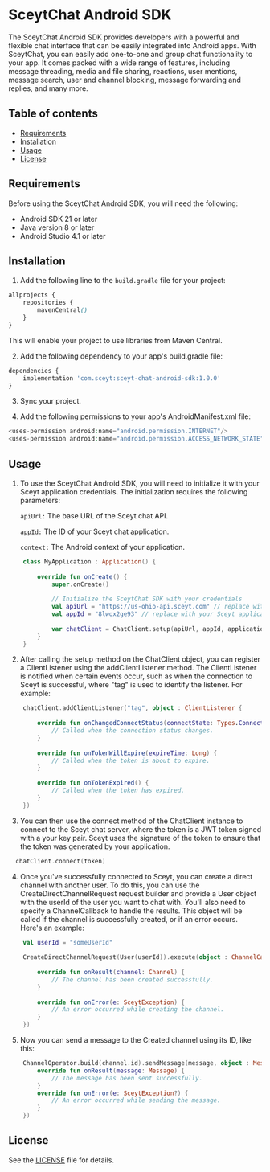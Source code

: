 # SceytChat Android SDK

The SceytChat Android SDK provides developers with a powerful and flexible chat interface that can be easily integrated into Android apps. With SceytChat, you can easily add one-to-one and group chat functionality to your app. It comes packed with a wide range of features, including message threading, media and file sharing, reactions, user mentions, message search, user and channel blocking, message forwarding and replies, and many more.

## Table of contents

* [Requirements](#requirements)
* [Installation](#installation)
* [Usage](#usage)
* [License](#license)

## Requirements

Before using the SceytChat Android SDK, you will need the following:

- Android SDK 21 or later
- Java version 8 or later
- Android Studio 4.1 or later

## Installation

1. Add the following line to the `build.gradle` file for your project:

```scss
allprojects {
    repositories {
        mavenCentral()
    }
}
```
This will enable your project to use libraries from Maven Central.

2. Add the following dependency to your app's build.gradle file:

```python
dependencies {
    implementation 'com.sceyt:sceyt-chat-android-sdk:1.0.0'
}
```

3. Sync your project.

4. Add the following permissions to your app's AndroidManifest.xml file:

```php
<uses-permission android:name="android.permission.INTERNET"/>
<uses-permission android:name="android.permission.ACCESS_NETWORK_STATE"/>
```

## Usage

1. To use the SceytChat Android SDK, you will need to initialize it with your Sceyt application credentials. The initialization requires the following parameters:

    `apiUrl:` The base URL of the Sceyt chat API.

    `appId:` The ID of your Sceyt chat application.

    `context:` The Android context of your application.

```kotlin
    class MyApplication : Application() {
    
        override fun onCreate() {
            super.onCreate()
    
            // Initialize the SceytChat SDK with your credentials
            val apiUrl = "https://us-ohio-api.sceyt.com" // replace with your Sceyt application API URL
            val appId = "8lwox2ge93" // replace with your Sceyt application ID
    
            var chatClient = ChatClient.setup(apiUrl, appId, applicationContext)
        }
    }
```
2. After calling the setup method on the ChatClient object, you can register a ClientListener using the addClientListener method. 
   The ClientListener is notified when certain events occur, such as when the connection to Sceyt is successful, 
   where "tag" is used to identify the listener.
   For example:

```kotlin
    chatClient.addClientListener("tag", object : ClientListener {
    
        override fun onChangedConnectStatus(connectState: Types.ConnectState, status: Status) {
            // Called when the connection status changes.
        }
    
        override fun onTokenWillExpire(expireTime: Long) {
            // Called when the token is about to expire.
        }
    
        override fun onTokenExpired() {
            // Called when the token has expired.
        }
    })
```
3. You can then use the connect method of the ChatClient instance to connect to the Sceyt chat server, where the token is a JWT token
   signed with a your key pair. Sceyt uses the signature of the token to ensure that the token was generated by your application.

```kotlin
  chatClient.connect(token)
```
4. Once you've successfully connected to Sceyt, you can create a direct channel with another user. 
   To do this, you can use the CreateDirectChannelRequest request builder and provide a User object with the userId of the user you want to chat with. 
   You'll also need to specify a ChannelCallback to handle the results. This object will be called if the channel is successfully created, or if an error occurs.  
   Here's an example:

```kotlin    
    val userId = "someUserId"
    
    CreateDirectChannelRequest(User(userId)).execute(object : ChannelCallback {
    
        override fun onResult(channel: Channel) {
            // The channel has been created successfully.
        }
    
        override fun onError(e: SceytException) {
            // An error occurred while creating the channel.
        }
    })
```

5. Now you can send a message to the Created channel using its ID, like this:

```kotlin
    ChannelOperator.build(channel.id).sendMessage(message, object : MessageCallback {
        override fun onResult(message: Message) {
            // The message has been sent successfully.
        }
        override fun onError(e: SceytException?) {
            // An error occurred while sending the message.
        }
    })
```

## License

See the [LICENSE](LICENSE) file for details.